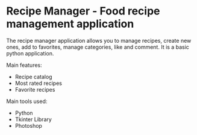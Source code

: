 # Recipe Manager - Food recipe management application
The recipe manager application allows you to manage recipes, create new ones, add to favorites, manage categories, like and comment. It is a basic python application.

Main features:

  - Recipe catalog
  - Most rated recipes
  - Favorite recipes

Main tools used:

  - Python
  - Tkinter Library
  - Photoshop
